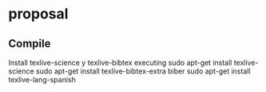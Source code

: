 # proposal


## Compile

Install texlive-science y texlive-bibtex executing
sudo apt-get install texlive-science
sudo apt-get install texlive-bibtex-extra biber
sudo apt-get install texlive-lang-spanish
